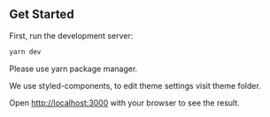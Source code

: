 ## Get Started

First, run the development server:

```bash
yarn dev
```

Please use yarn package manager.

We use styled-components, to edit theme settings visit theme folder.

Open [http://localhost:3000](http://localhost:3000) with your browser to see the result.
